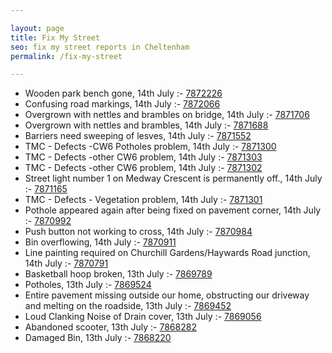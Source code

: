 ```yaml
---

layout: page
title: Fix My Street
seo: fix my street reports in Cheltenham
permalink: /fix-my-street

---
```


<!-- fix_marker starts -->

- Wooden park bench gone, 14th July :- [7872226](https://www.fixmystreet.com/report/7872226)
- Confusing road markings, 14th July :- [7872066](https://www.fixmystreet.com/report/7872066)
- Overgrown with nettles and brambles on bridge, 14th July :- [7871706](https://www.fixmystreet.com/report/7871706)
- Overgrown with nettles and brambles, 14th July :- [7871688](https://www.fixmystreet.com/report/7871688)
- Barriers need sweeping of lesves, 14th July :- [7871552](https://www.fixmystreet.com/report/7871552)
- TMC - Defects -CW6 Potholes  problem, 14th July :- [7871300](https://www.fixmystreet.com/report/7871300)
- TMC - Defects -other CW6 problem, 14th July :- [7871303](https://www.fixmystreet.com/report/7871303)
- TMC - Defects -other CW6 problem, 14th July :- [7871302](https://www.fixmystreet.com/report/7871302)
- Street light number 1 on Medway Crescent is permanently off., 14th July :- [7871165](https://www.fixmystreet.com/report/7871165)
- TMC - Defects - Vegetation problem, 14th July :- [7871301](https://www.fixmystreet.com/report/7871301)
- Pothole appeared again after being fixed on pavement corner, 14th July :- [7870992](https://www.fixmystreet.com/report/7870992)
- Push button not working to cross, 14th July :- [7870984](https://www.fixmystreet.com/report/7870984)
- Bin overflowing, 14th July :- [7870911](https://www.fixmystreet.com/report/7870911)
- Line painting required on Churchill Gardens/Haywards Road junction, 14th July :- [7870791](https://www.fixmystreet.com/report/7870791)
- Basketball hoop broken, 13th July :- [7869789](https://www.fixmystreet.com/report/7869789)
- Potholes, 13th July :- [7869524](https://www.fixmystreet.com/report/7869524)
- Entire pavement missing outside our home, obstructing our driveway and melting on the roadside, 13th July :- [7869452](https://www.fixmystreet.com/report/7869452)
- Loud Clanking Noise of Drain cover, 13th July :- [7869056](https://www.fixmystreet.com/report/7869056)
- Abandoned scooter, 13th July :- [7868282](https://www.fixmystreet.com/report/7868282)
- Damaged Bin, 13th July :- [7868220](https://www.fixmystreet.com/report/7868220)

<!-- fix_marker ends -->
